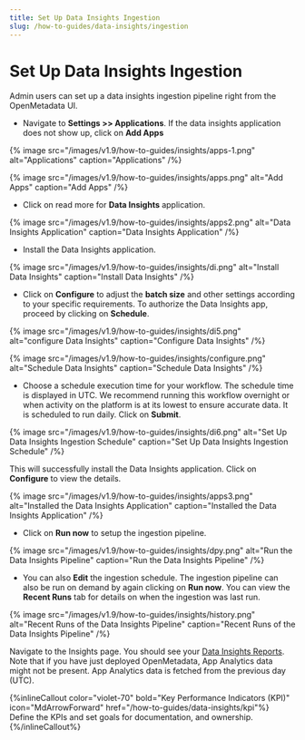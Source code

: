 ```yaml
---
title: Set Up Data Insights Ingestion 
slug: /how-to-guides/data-insights/ingestion
---
```


# Set Up Data Insights Ingestion

Admin users can set up a data insights ingestion pipeline right from the OpenMetadata UI.

- Navigate to **Settings >> Applications**. If the data insights application does not show up, click on **Add Apps**

{% image
src="/images/v1.9/how-to-guides/insights/apps-1.png"
alt="Applications"
caption="Applications"
/%}

{% image
src="/images/v1.9/how-to-guides/insights/apps.png"
alt="Add Apps"
caption="Add Apps"
/%}

- Click on read more for **Data Insights** application.

{% image
src="/images/v1.9/how-to-guides/insights/apps2.png"
alt="Data Insights Application"
caption="Data Insights Application"
/%}

- Install the Data Insights application.

{% image
src="/images/v1.9/how-to-guides/insights/di.png"
alt="Install Data Insights"
caption="Install Data Insights"
/%}

- Click on **Configure** to adjust the **batch size** and other settings according to your specific requirements. To authorize the Data Insights app, proceed by clicking on **Schedule**.

{% image
src="/images/v1.9/how-to-guides/insights/di5.png"
alt="configure Data Insights"
caption="Configure Data Insights"
/%}

{% image
src="/images/v1.9/how-to-guides/insights/configure.png"
alt="Schedule Data Insights"
caption="Schedule Data Insights"
/%}

- Choose a schedule execution time for your workflow. The schedule time is displayed in UTC. We recommend running this workflow overnight or when activity on the platform is at its lowest to ensure accurate data. It is scheduled to run daily. Click on **Submit**.

{% image
src="/images/v1.9/how-to-guides/insights/di6.png"
alt="Set Up Data Insights Ingestion Schedule"
caption="Set Up Data Insights Ingestion Schedule"
/%}

This will successfully install the Data Insights application. Click on **Configure** to view the details.

{% image
src="/images/v1.9/how-to-guides/insights/apps3.png"
alt="Installed the Data Insights Application"
caption="Installed the Data Insights Application"
/%}

- Click on **Run now** to setup the ingestion pipeline.

{% image
src="/images/v1.9/how-to-guides/insights/dpy.png"
alt="Run the Data Insights Pipeline"
caption="Run the Data Insights Pipeline"
/%}

- You can also **Edit** the ingestion schedule. The ingestion pipeline can also be run on demand by again clicking on **Run now**. You can view the **Recent Runs** tab for details on when the ingestion was last run.

{% image
src="/images/v1.9/how-to-guides/insights/history.png"
alt="Recent Runs of the Data Insights Pipeline"
caption="Recent Runs of the Data Insights Pipeline"
/%}

Navigate to the Insights page. You should see your [Data Insights Reports](/how-to-guides/data-insights/report). Note that if you have just deployed OpenMetadata, App Analytics data might not be present. App Analytics data is fetched from the previous day (UTC).

{%inlineCallout
  color="violet-70"
  bold="Key Performance Indicators (KPI)"
  icon="MdArrowForward"
  href="/how-to-guides/data-insights/kpi"%}
  Define the KPIs and set goals for documentation, and ownership.
{%/inlineCallout%}
